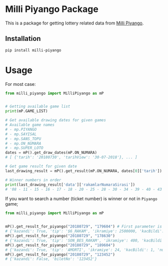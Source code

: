 # Milli Piyango Package

This is a package for getting lottery related data from [Milli Piyango](http://www.mpi.gov.tr/).

## Installation
```bash
pip install milli-piyango
```

# Usage

For most case:
```python
from milli_piyango import MilliPiyango as mP


# Getting available game list
print(mP.GAME_LIST)

# Get available drawing dates for given games
# Available game names
# - mp.PIYANGO
# - mp.SAYISAL
# - mp.SANS_TOPU
# - mp.ON_NUMARA
# - mp.SUPER_LOTO
dates = mP().get_draw_dates(mP.ON_NUMARA)
# [ {'tarih': '20180730', 'tarihView': '30-07-2018'}, ... ]

# Get game result for given date
last_drawing_result = mP().get_result(mP.ON_NUMARA, dates[0]['tarih']) # For the last drawing result

# Winner numbers in order 
print(last_drawing_result['data']['rakamlarNumaraSirasi'])
# '08 - 11 - 15 - 16 - 17 - 18 - 20 - 25 - 28 - 30 - 34 - 39 - 40 - 43 - 48 - 53 - 59 - 64 - 66 - 67 - 71 - 79'
```

If you want to search a number (ticket number) is winner or not in `Piyango` game;
```python
from milli_piyango import MilliPiyango as mP


mP().get_result_for_piyango("20180729", "179604") # First parameter is Date, second one is Ticket Number
# {'kazandi': True, 'tip': '$6_RAKAM', 'ikramiye': 2500000, 'kacBildi': 6, 'numara': '179604', 'biletNo': '179604'}
mP().get_result_for_piyango("20180729", "178630")
# {'kazandi': True, 'tip': 'SON_BES_RAKAM', 'ikramiye': 400, 'kacBildi': 5, 'numara': '78630', 'biletNo': '178630'}
mP().get_result_for_piyango("20180729", "189604")
# {'kazandi': True, 'tip': 'AMORTI', 'ikramiye': 24, 'kacBildi': 1, 'numara': '4', 'biletNo': '189604'}
mP().get_result_for_piyango("20180729", "123452")
# {'kazandi': False, 'biletNo': '123452'}
```
